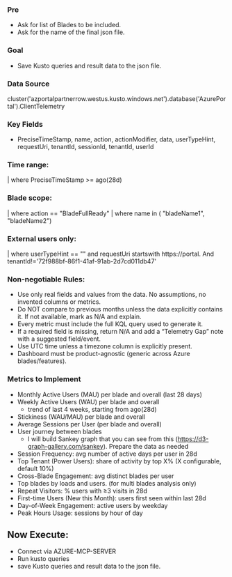 ### Pre
- Ask for list of Blades to be included.
- Ask for the name of the final json file.

### Goal
- Save Kusto queries and result data to the json file.

### Data Source
cluster('azportalpartnerrow.westus.kusto.windows.net').database('AzurePortal').ClientTelemetry 

### Key Fields
- PreciseTimeStamp, name, action, actionModifier, data, userTypeHint, requestUri, tenantId, sessionId, tenantId, userId

### Time range: 
| where PreciseTimeStamp >= ago(28d)

### Blade scope: 
| where action == "BladeFullReady"
| where name in ( "bladeName1", "bladeName2") 

### External users only:
| where userTypeHint == "" and requestUri startswith https://portal. And tenantId!='72f988bf-86f1-41af-91ab-2d7cd011db47'

### Non-negotiable Rules:
- Use only real fields and values from the data. No assumptions, no invented columns or metrics.
- Do NOT compare to previous months unless the data explicitly contains it. If not available, mark as N/A and explain.
- Every metric must include the full KQL query used to generate it.
- If a required field is missing, return N/A and add a “Telemetry Gap” note with a suggested field/event.
- Use UTC time unless a timezone column is explicitly present.
- Dashboard must be product-agnostic (generic across Azure blades/features).


### Metrics to Implement
- Monthly Active Users (MAU) per blade and overall (last 28 days)
- Weekly Active Users (WAU) per blade and overall
    - trend of last 4 weeks, starting from ago(28d)
- Stickiness (WAU/MAU) per blade and overall
- Average Sessions per User (per blade and overall)
- User journey between blades
    - I will build Sankey graph that you can see from this (https://d3-graph-gallery.com/sankey). Prepare the data as needed
- Session Frequency: avg number of active days per user in 28d
- Top Tenant (Power Users): share of activity by top X% (X configurable, default 10%)
- Cross-Blade Engagement: avg distinct blades per user
- Top blades by loads and users. (for multi blades analysis only)
- Repeat Visitors: % users with ≥3 visits in 28d
- First-time Users (New this Month): users first seen within last 28d
- Day-of-Week Engagement: active users by weekday
- Peak Hours Usage: sessions by hour of day


## Now Execute:
- Connect via AZURE-MCP-SERVER
- Run kusto queries
- save Kusto queries and result data to the json file.